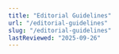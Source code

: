 ```yaml
---
title: "Editorial Guidelines"
url: "/editorial-guidelines"
slug: "/editorial-guidelines"
lastReviewed: "2025-09-26"
---
```

